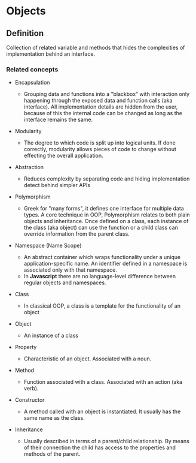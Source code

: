 # Objects

## Definition

Collection of related variable and methods that hides the complexities of implementation behind an interface.

### Related concepts

- Encapsulation

  - Grouping data and functions into a "blackbox" with interaction only happening through the exposed data and function calls (aka interface). All implementation details are hidden from the user, because of this the internal code can be changed as long as the interface remains the same.

- Modularity

  - The degree to which code is split up into logical units. If done correctly, modularity allows pieces of code to change without effecting the overall application.

- Abstraction

  - Reduces complexity by separating code and hiding implementation detect behind simpler APIs

- Polymorphism

  - Greek for "many forms", it defines one interface for multiple data types. A core technique in OOP, Polymorphism relates to both plain objects and inheritance. Once defined on a class, each instance of the class (aka object) can use the function or a child class can override information from the parent class.

- Namespace (Name Scope)

  - An abstract container which wraps functionality under a unique application-specific name. An identifier defined in a namespace is associated only with that namespace.
  - In **Javascript** there are no language-level difference between regular objects and namespaces.

- Class

  - In classical OOP, a class is a template for the functionality of an object

- Object

  - An instance of a class

- Property

  - Characteristic of an object. Associated with a noun.

- Method

  - Function associated with a class. Associated with an action (aka verb).

- Constructor

  - A method called with an object is instantiated. It usually has the same name as the class.

- Inheritance

  - Usually described in terms of a parent/child relationship. By means of their connection the child has access to the properties and methods of the parent.
